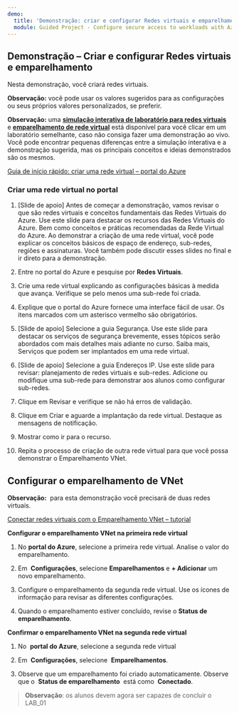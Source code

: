 ```yaml
---
demo:
  title: 'Demonstração: criar e configurar Redes virtuais e emparelhamento'
  module: Guided Project - Configure secure access to workloads with Azure virtual networking services
---
```

## Demonstração – Criar e configurar Redes virtuais e emparelhamento


Nesta demonstração, você criará redes virtuais.

**Observação:** você pode usar os valores sugeridos para as configurações ou seus próprios valores personalizados, se preferir.

**Observação:** uma **[simulação interativa de laboratório para redes virtuais](https://mslearn.cloudguides.com/en-us/guides/AZ-900%20Exam%20Guide%20-%20Azure%20Fundamentals%20Exercise%204?azure-portal=true)** e **[emparelhamento de rede virtual](https://mslabs.cloudguides.com/guides/AZ-104%20Exam%20Guide%20-%20Microsoft%20Azure%20Administrator%20Exercise%209?azure-portal=true)** está disponível para você clicar em um laboratório semelhante, caso não consiga fazer uma demonstração ao vivo. Você pode encontrar pequenas diferenças entre a simulação interativa e a demonstração sugerida, mas os principais conceitos e ideias demonstrados são os mesmos. 


[Guia de início rápido: criar uma rede virtual – portal do Azure](https://docs.microsoft.com/azure/virtual-network/quick-create-portal)

### Criar uma rede virtual no portal


   
1.  [Slide de apoio] Antes de começar a demonstração, vamos revisar o que são redes virtuais e conceitos fundamentais das Redes Virtuais do Azure. Use este slide para destacar os recursos das Redes Virtuais do Azure. Bem como conceitos e práticas recomendadas da Rede Virtual do Azure. Ao demonstrar a criação de uma rede virtual, você pode explicar os conceitos básicos de espaço de endereço, sub-redes, regiões e assinaturas. Você também pode discutir esses slides no final e ir direto para a demonstração.
   
2.  Entre no portal do Azure e pesquise por **Redes Virtuais**.
   
3.  Crie uma rede virtual explicando as configurações básicas à medida que avança. Verifique se pelo menos uma sub-rede foi criada. 
   
4.  Explique que o portal do Azure fornece uma interface fácil de usar. Os itens marcados com um asterisco vermelho são obrigatórios.
   
5.  [Slide de apoio] Selecione a guia Segurança. Use este slide para destacar os serviços de segurança brevemente, esses tópicos serão abordados com mais detalhes mais adiante no curso. Saiba mais, Serviços que podem ser implantados em uma rede virtual. 
   
6.  [Slide de apoio] Selecione a guia Endereços IP. Use este slide para revisar: planejamento de redes virtuais e sub-redes. Adicione ou modifique uma sub-rede para demonstrar aos alunos como configurar sub-redes. 
7.  Clique em Revisar e verifique se não há erros de validação.
8.  Clique em Criar e aguarde a implantação da rede virtual. Destaque as mensagens de notificação. 
9.  Mostrar como ir para o recurso.
10. Repita o processo de criação de outra rede virtual para que você possa demonstrar o Emparelhamento VNet.

## Configurar o emparelhamento de VNet

**Observação:**  para esta demonstração você precisará de duas redes virtuais.

[Conectar redes virtuais com o Emparelhamento VNet – tutorial](https://docs.microsoft.com/azure/virtual-network/tutorial-connect-virtual-networks-portal)

**Configurar o emparelhamento VNet na primeira rede virtual**

1. No **portal do Azure**, selecione a primeira rede virtual. Analise o valor do emparelhamento. 

1. Em  **Configurações**, selecione **Emparelhamentos** e **+ Adicionar** um novo emparelhamento.

1. Configure o emparelhamento da segunda rede virtual. Use os ícones de informação para revisar as diferentes configurações. 

1. Quando o emparelhamento estiver concluído, revise o **Status de emparelhamento**. 

**Confirmar o emparelhamento VNet na segunda rede virtual**

1. No  **portal do Azure**, selecione a segunda rede virtual

1. Em  **Configurações**, selecione  **Emparelhamentos**.

1. Observe que um emparelhamento foi criado automaticamente. Observe que o  **Status de emparelhamento**  está como  **Conectado**.


>**Observação**: os alunos devem agora ser capazes de concluir o LAB_01

